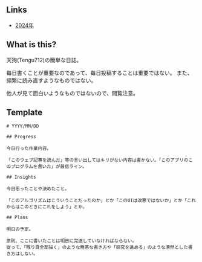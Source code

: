 ## Links

- [2024年](./2024/)

## What is this?

天狗(Tengu712)の簡単な日誌。

毎日書くことが重要なのであって、毎日投稿することは重要ではない。
また、頻繁に読み直すようなものではない。

他人が見て面白いようなものではないので、閲覧注意。

## Template

```
# YYYY/MM/DD

## Progress

今日行った作業内容。

「このウェブ記事を読んだ」等の言い出してはキリがない内容は書かない。「このアプリのこのプログラムを書いた」が最低ライン。

## Insights

今日思ったことや決めたこと。

「このアルゴリズムはこういうことだったのか」とか「このUIは改悪ではないか」とか「これからはこのときにこれをしよう」とか。

## Plans

明日の予定。

原則、ここに書いたことは明日に完遂していなければならない。
従って、「残り頁全部描く」のような無茶な書き方や「研究を進める」のような漠然とした書き方はしない。
```
